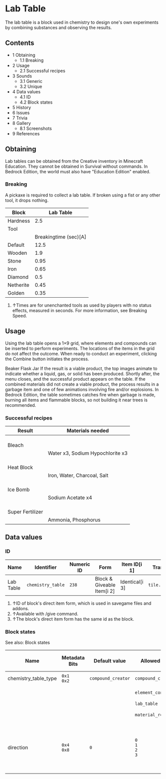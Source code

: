 # Lab Table
The lab table is a block used in chemistry to design one's own experiments by combining substances and observing the results.

## Contents
- 1 Obtaining
	- 1.1 Breaking
- 2 Usage
	- 2.1 Successful recipes
- 3 Sounds
	- 3.1 Generic
	- 3.2 Unique
- 4 Data values
	- 4.1 ID
	- 4.2 Block states
- 5 History
- 6 Issues
- 7 Trivia
- 8 Gallery
	- 8.1 Screenshots
- 9 References

## Obtaining
Lab tables can be obtained from the Creative inventory in Minecraft Education. They cannot be obtained in Survival without commands. In Bedrock Edition, the world must also have "Education Edition" enabled.

### Breaking
A pickaxe is required to collect a lab table. If broken using a fist or any other tool, it drops nothing.

| Block     | Lab Table             |
|-----------|-----------------------|
| Hardness  | 2.5                   |
| Tool      |                       |
|           | Breakingtime (sec)[A] |
| Default   | 12.5                  |
| Wooden    | 1.9                   |
| Stone     | 0.95                  |
| Iron      | 0.65                  |
| Diamond   | 0.5                   |
| Netherite | 0.45                  |
| Golden    | 0.35                  |

1. ↑Times are for unenchanted tools as used by players with no status effects, measured in seconds. For more information, see Breaking Speed.

## Usage
Using the lab table opens a 1×9 grid, where elements and compounds can be inserted to perform experiments. The locations of the items in the grid do not affect the outcome. When ready to conduct an experiment, clicking the Combine button initiates the process.

Beaker
Flask
Jar
If the result is a viable product, the top images animate to indicate whether a liquid, gas, or solid has been produced. Shortly after, the menu closes, and the successful product appears on the table. If the combined materials did not create a viable product, the process results in a garbage item and one of few animations involving fire and/or explosions. In Bedrock Edition, the table sometimes catches fire when garbage is made, burning all items and flammable blocks, so not building it near trees is recommended.

### Successful recipes
| Result                | Materials needed                 |
|-----------------------|----------------------------------|
| <br/>Bleach           |                                  |
|                       | Water x3, Sodium Hypochlorite x3 |
| <br/>Heat Block       |                                  |
|                       | Iron, Water, Charcoal, Salt      |
| <br/>Ice Bomb         |                                  |
|                       | Sodium Acetate x4                |
| <br/>Super Fertilizer |                                  |
|                       | Ammonia, Phosphorus              |

## Data values
### ID
| Name      | Identifier        | Numeric ID | Form                       | Item ID[i 1]   | Translation key      |
|-----------|-------------------|------------|----------------------------|----------------|----------------------|
| Lab Table | `chemistry_table` | `238`      | Block & Giveable Item[i 2] | Identical[i 3] | `tile.labtable.name` |

1. ↑ID of block's direct item form, which is used in savegame files and addons.
2. ↑Available with /give command.
3. ↑The block's direct item form has the same id as the block.

### Block states
See also: Block states

| Name                 | Metadata Bits   | Default value      | Allowed values              | Values forMetadata Bits     | Description                                                                           |
|----------------------|-----------------|--------------------|-----------------------------|-----------------------------|---------------------------------------------------------------------------------------|
| chemistry_table_type | `0x1`<br/>`0x2` | `compound_creator` | `compound_creator`          | `0`                         | Compound Creator                                                                      |
|                      |                 |                    | `element_constructor`       | `2`                         | Element Constructor                                                                   |
|                      |                 |                    | `lab_table`                 | `3`                         | Lab Table                                                                             |
|                      |                 |                    | `material_reducer`          | `1`                         | Material Reducer                                                                      |
| direction            | `0x4`<br/>`0x8` | `0`                | `0`<br/>`1`<br/>`2`<br/>`3` | `0`<br/>`1`<br/>`2`<br/>`3` | The direction the block's front is.0: north<br/>1: east<br/>2: south<br/>3: west<br/> |




